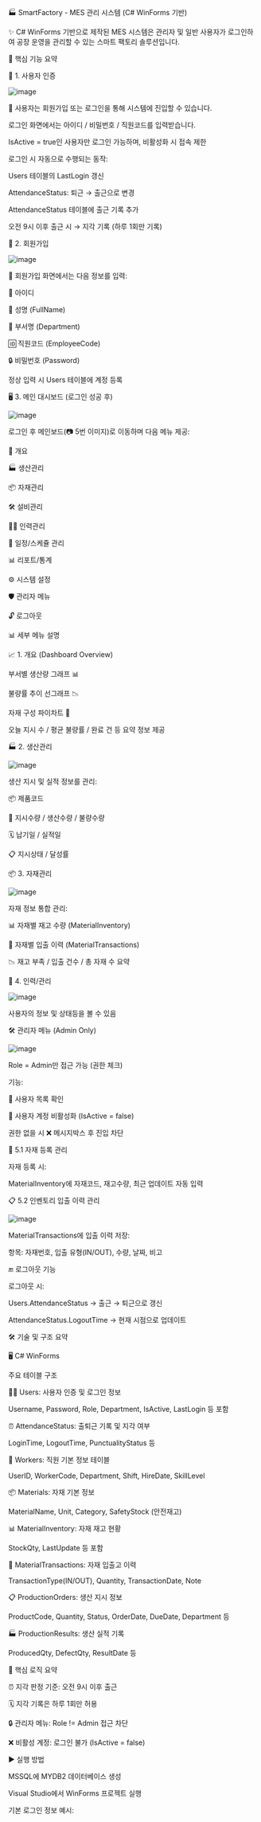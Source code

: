 🏭 SmartFactory - MES 관리 시스템 (C# WinForms 기반)

✨ C# WinForms 기반으로 제작된 MES 시스템은 관리자 및 일반 사용자가 로그인하여 공장 운영을 관리할 수 있는 스마트 팩토리 솔루션입니다.



🚀 핵심 기능 요약

👤 1. 사용자 인증

![image](https://github.com/user-attachments/assets/191dd773-904f-43f1-8a2a-f48c8e302d2e)



🔐 사용자는 회원가입 또는 로그인을 통해 시스템에 진입할 수 있습니다.

로그인 화면에서는 아이디 / 비밀번호 / 직원코드를 입력받습니다.

IsActive = true인 사용자만 로그인 가능하며, 비활성화 시 접속 제한

로그인 시 자동으로 수행되는 동작:

Users 테이블의 LastLogin 갱신

AttendanceStatus: 퇴근 → 출근으로 변경

AttendanceStatus 테이블에 출근 기록 추가

오전 9시 이후 출근 시 → 지각 기록 (하루 1회만 기록)

📝 2. 회원가입

![image](https://github.com/user-attachments/assets/9237dbe6-aa40-438d-b065-1442803984f6)


📄 회원가입 화면에서는 다음 정보를 입력:

👤 아이디

🙋 성명 (FullName)

🏢 부서명 (Department)

🆔 직원코드 (EmployeeCode)

🔒 비밀번호 (Password)

정상 입력 시 Users 테이블에 계정 등록

🖥️ 3. 메인 대시보드 (로그인 성공 후)


![image](https://github.com/user-attachments/assets/45b44085-31c9-44b6-8967-64bcba338e0d)


로그인 후 메인보드(📷 5번 이미지)로 이동하며 다음 메뉴 제공:

📌 개요

🏭 생산관리

📦 자재관리

🛠️ 설비관리

🧑‍💼 인력관리

📅 일정/스케쥴 관리

📊 리포트/통계

⚙️ 시스템 설정

🛡️ 관리자 메뉴

🔓 로그아웃

📊 세부 메뉴 설명

📈 1. 개요 (Dashboard Overview)

부서별 생산량 그래프 📊

불량률 추이 선그래프 📉

자재 구성 파이차트 🥧

오늘 지시 수 / 평균 불량률 / 완료 건 등 요약 정보 제공

🏭 2. 생산관리

![image](https://github.com/user-attachments/assets/53a338ac-cf69-4d9e-8c40-75b6bad5b1ee)


생산 지시 및 실적 정보를 관리:

📦 제품코드

🔢 지시수량 / 생산수량 / 불량수량

🗓️ 납기일 / 실적일

📋 지시상태 / 달성률

📦 3. 자재관리

![image](https://github.com/user-attachments/assets/437fd60f-768f-422c-bfd5-59cd54d80fe4)


자재 정보 통합 관리:

📊 자재별 재고 수량 (MaterialInventory)

🔄 자재별 입출 이력 (MaterialTransactions)

📉 재고 부족 / 입출 건수 / 총 자재 수 요약

📅 4. 인력/관리

![image](https://github.com/user-attachments/assets/6befdf77-b705-416e-b958-36b6bfa3b525)


사용자의 정보 및 상태등을 볼 수 있음

🛠️ 관리자 메뉴 (Admin Only)

![image](https://github.com/user-attachments/assets/c7a53868-b3d8-4e0e-9fbd-d08e8742480b)


Role = Admin만 접근 가능 (권한 체크)

기능:

🧾 사용자 목록 확인

🚫 사용자 계정 비활성화 (IsActive = false)

권한 없을 시 ❌ 메시지박스 후 진입 차단

🧾 5.1 자재 등록 관리



자재 등록 시:

MaterialInventory에 자재코드, 재고수량, 최근 업데이트 자동 입력

📋 5.2 인벤토리 입출 이력 관리

![image](https://github.com/user-attachments/assets/ce293b0f-4a5c-4168-87d3-677f90491758)


MaterialTransactions에 입출 이력 저장:

항목: 자재번호, 입출 유형(IN/OUT), 수량, 날짜, 비고

🔚 로그아웃 기능

로그아웃 시:

Users.AttendanceStatus → 출근 → 퇴근으로 갱신

AttendanceStatus.LogoutTime → 현재 시점으로 업데이트

🛠️ 기술 및 구조 요약

🖥️ C# WinForms

주요 테이블 구조

🧑‍💼 Users: 사용자 인증 및 로그인 정보

Username, Password, Role, Department, IsActive, LastLogin 등 포함

⏰ AttendanceStatus: 출퇴근 기록 및 지각 여부

LoginTime, LogoutTime, PunctualityStatus 등

🧾 Workers: 직원 기본 정보 테이블

UserID, WorkerCode, Department, Shift, HireDate, SkillLevel

📦 Materials: 자재 기본 정보

MaterialName, Unit, Category, SafetyStock (안전재고)

📊 MaterialInventory: 자재 재고 현황

StockQty, LastUpdate 등 포함

🔁 MaterialTransactions: 자재 입출고 이력

TransactionType(IN/OUT), Quantity, TransactionDate, Note

📋 ProductionOrders: 생산 지시 정보

ProductCode, Quantity, Status, OrderDate, DueDate, Department 등

🏭 ProductionResults: 생산 실적 기록

ProducedQty, DefectQty, ResultDate 등

🧠 핵심 로직 요약

⏰ 지각 판정 기준: 오전 9시 이후 출근

🗓️ 지각 기록은 하루 1회만 허용

🔒 관리자 메뉴: Role != Admin 접근 차단

❌ 비활성 계정: 로그인 불가 (IsActive = false)

▶️ 실행 방법

MSSQL에 MYDB2 데이터베이스 생성

Visual Studio에서 WinForms 프로젝트 실행

기본 로그인 정보 예시:

